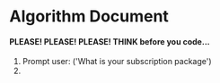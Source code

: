 # Algorithm Document
#### PLEASE! PLEASE! PLEASE! THINK before you code...

1. Prompt user: ('What is your subscription package')
2. 

